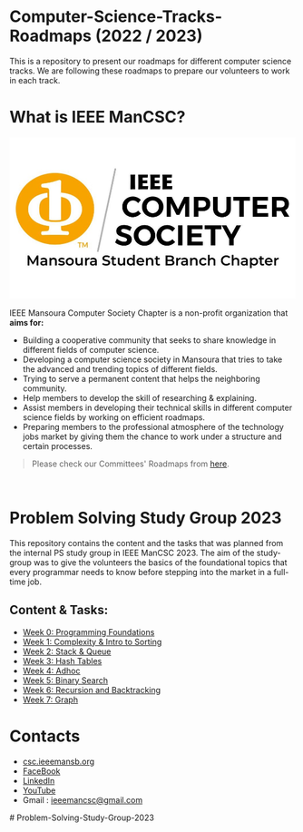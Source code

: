 # Computer-Science-Tracks-Roadmaps (2022 / 2023)
This is a repository to present our roadmaps for different computer science tracks. We are following these roadmaps to prepare our volunteers to work in each track.

# **What is IEEE ManCSC?**
 
![IEEE ManCSC](/images/ieee_mancsc.jpg)

IEEE Mansoura Computer Society Chapter is a non-profit organization that **aims for:**
- Building a cooperative community that seeks to share knowledge in different fields of computer science.
- Developing a computer science society in Mansoura that tries to take the advanced and trending topics of different fields.
- Trying to serve a permanent content that helps the neighboring community.
- Help members to develop the skill of researching & explaining.
- Assist members in developing their technical skills in different computer science fields by working on efficient roadmaps.
- Preparing members to the professional atmosphere of the technology jobs market by giving  them the chance  to work under a structure and certain processes.


 > Please check our Committees' Roadmaps from <a href="https://github.com/IEEE-ManCSC/Computer-Science-Tracks-Roadmaps">here</a>.

 <br>

 # **Problem Solving Study Group 2023**

 This repository contains the content and the tasks that was planned from the internal PS study group in IEEE ManCSC 2023. The aim of the study-group was to give the volunteers the basics of the foundational topics that every programmar needs to know before stepping into the market in a full-time job.

 
## Content & Tasks:


* [Week 0: Programming Foundations](weeks/week0.md)
* [Week 1: Complexity & Intro to Sorting](weeks/week1.md)
* [Week 2: Stack & Queue](weeks/week2.md)
* [Week 3: Hash Tables](weeks/week3.md)
* [Week 4: Adhoc](weeks/week4.md)
* [Week 5: Binary Search](weeks/week5.md)
* [Week 6: Recursion and Backtracking](weeks/week6.md)
* [Week 7: Graph](weeks/week7.md)


# **Contacts**
- [csc.ieeemansb.org](https://csc.ieeemansb.org)
- [FaceBook](https://www.facebook.com/ieeemancsc)
- [LinkedIn](https://www.linkedin.com/company/ieeemancsc/)
- [YouTube](https://www.youtube.com/channel/UCqXBZM5eGl7fs1Vzwvlc8CQ)
- Gmail : ieeemancsc@gmail.com

#   P r o b l e m - S o l v i n g - S t u d y - G r o u p - 2 0 2 3 
 
 